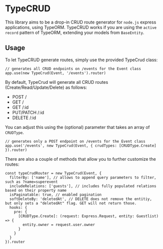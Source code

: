 # TypeCRUD
This library aims to be a drop-in CRUD route generator for `node.js` express applications, using TypeORM. TypeCRUD works if you are using the `active record` pattern of TypeORM, extending your models from `BaseEntity`.

## Usage
To let TypeCRUD generate routes, simply use the provided TypeCrud class:

```
// generates all CRUD endpoints on /events for the Event class
app.use(new TypeCrud(Event, '/events').router)
```

By default, TypeCrud will generate all CRUD routes (Create/Read/Update/Delete) as follows:

* POST /
* GET /
* GET /:id
* PUT/PATCH /:id
* DELETE /:id

You can adjust this using the (optional) parameter that takes an array of `CRUDType`.

```
// generates only a POST endpoint on /events for the Event class
app.use('/events', new TypeCrud(Event, { crudTypes: [CRUDType.Create] }).router)
```

There are also a couple of methods that allow you to further customize the routes:
```
const typeCrudRouter = new TypeCrud(Event, {
  filterBy: ['name'], // allows to append query parameters to filter, such as ?name=superevent
  includeRelations: ['guests'], // includes fully populated relations based on their property name
  isPaginatable: true, // enabled pagination
  softDeleteBy: 'deletedAt', // DELETE does not remove the entitiy, but only sets a "deletedAt" flag. GET will not return those.
  hooks: {
    pre: {
      [CRUDType.Create]: (request: Express.Request, entity: Guestlist) => {
        entity.owner = request.user.owner
      }
    }
  }
}).router
```
